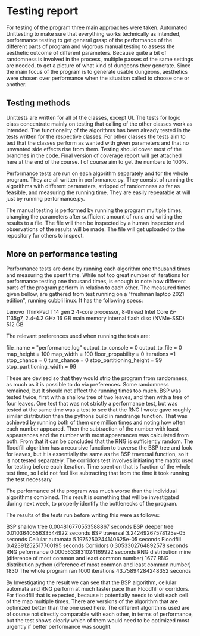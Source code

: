 # Testing report

For testing of the program three main approaches were taken. Automated Unittesting to make sure that everything works technically as intended, performance testing to get general grasp of the performance of the different parts of program and vigorous manual testing to assess the aesthetic outcome of different parameters. Because quite a bit of randomness is involved in the process, multiple passes of the same settings are needed, to get a picture of what kind of dungeons they generate. Since the main focus of the program is to generate usable dungeons, aesthetics were chosen over performance when the situation called to choose one or another.

## Testing methods

Unittests are written for all of the classes, except UI. The tests for logic class concentrate mainly on testing that calling of the other classes work as intended. The functionality of the algorithms has been already tested in the tests written for the respective classes. For other classes the tests aim to test that the classes perform as wanted with given parameters and that no unwanted side effects rise from them. Testing should cover most of the branches in the code. Final version of coverage report will get attached here at the end of the course. I of course aim to get the numbers to 100%. 

Performance tests are run on each algorithm separately and for the whole program. They are all written in performance.py. They consist of running the algorithms with different parameters, stripped of randomness as far as feasible, and measuring the running time. They are easily repeatable at will just by running performance.py. 

The manual testing is performed by running the program multiple times, changing the parameters after sufficient amount of runs and writing the results to a file. The file will then be inspected by a human inspector and observations of the results will be made. The file will get uploaded to the repository for others to inspect.

## More on performance testing

Performance tests are done by running each algorithm one thousand times and measuring the spent time. While not too great number of iterations for performance testing one thousand times, is enough to note how different parts of the program perform in relation to each other. The measured times given bellow, are gathered from test running on a "freshman laptop 2021 edition", running cubbli linux. It has the following specs:

Lenovo ThinkPad T14 gen 2
4-core processor, 8-thread Intel Core i5-1135g7, 2.4-4.2 GHz
16 GB main memory
internal flash disc (NVMe-SSD) 512 GB

The relevant preferences used when running the tests are:

file_name = "performance.log"
output_to_console = 0
output_to_file = 0
map_height = 100
map_width = 100
floor_propability = 0
iterations =1
stop_chance = 0
turn_chance = 0
stop_partitioning_height = 99
stop_partitioning_width = 99

These are devised so that they would strip the program from randomness, as much as it is possible to do via preferences. Some randomness remained, but It should not affect the running times too much. BSP was tested twice, first with a shallow tree of two leaves, and then with a tree of four leaves.
One test that was not strictly a performance test, but was tested at the same time was a test to see that the RNG I wrote gave roughly similar distribution than the pythons build in randrange function. That was achieved by running both of them one million times and noting how often each number appeared. Then the subtraction of the number with least appearances and the number with most appearances was calculated from both. From that it can be concluded that the RNG is sufficiently random. The floodfill algorithm has a recursive function to traverse the BSP tree and look for leaves, but it is essentially the same as the BSP traversal function, so it is not tested separately. The corridors test involves initiating the matrix used for testing before each iteration. Time spent on that is fraction of the whole test time, so I did not feel like subtracting that from the time it took running the test necessary

The performance of the program was much worse than the individual algorithms combined. This result is something that will be investigated during next week, to properly identify the bottlenecks of the program.

The results of the tests run before writing this were as follows: 

BSP shallow tree 
 0.004816770553588867 seconds 
BSP deeper tree 
 0.010364055633544922 seconds 
BSP traversal 
 3.24249267578125e-05 seconds 
Cellular automata 
 5.1975250244140625e-05 seconds 
Floodfill 
 0.42391252517700195 seconds 
Corridors 
 0.3053302764892578 seconds 
RNG peformance 
 0.0005633831024169922 seconds 
RNG distribution mine (diference of most common and least common number) 
 1677 
RNG distribution python (diference of most common and least common number) 
 1830 
The whole program ran 1000 iterations 
 43.75894284248352 seconds 

By Investigating the result we can see that the BSP algorithm, cellular automata and RNG perform at much faster pace than Floodfill or corridors. For floodfill that is expected, because it potentially needs to visit each cell of the map multiple times. There are versions of the algorithm that are optimized better than the one used here. The different algorithms used are of course not directly comparable with each other, in terms of performance, but the test shows clearly which of them would need to be optimized most urgently if better performance was sought. 
